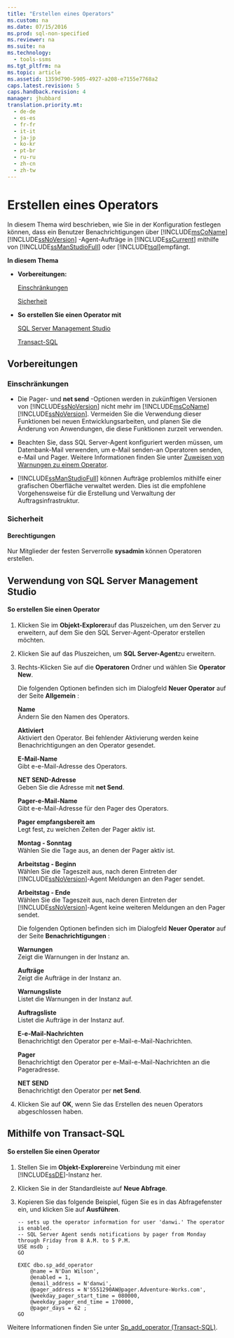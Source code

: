 ```yaml
---
title: "Erstellen eines Operators"
ms.custom: na
ms.date: 07/15/2016
ms.prod: sql-non-specified
ms.reviewer: na
ms.suite: na
ms.technology: 
  - tools-ssms
ms.tgt_pltfrm: na
ms.topic: article
ms.assetid: 1359d790-5905-4927-a208-e7155e7768a2
caps.latest.revision: 5
caps.handback.revision: 4
manager: jhubbard
translation.priority.mt: 
  - de-de
  - es-es
  - fr-fr
  - it-it
  - ja-jp
  - ko-kr
  - pt-br
  - ru-ru
  - zh-cn
  - zh-tw
---
```

# Erstellen eines Operators
In diesem Thema wird beschrieben, wie Sie in der Konfiguration festlegen können, dass ein Benutzer Benachrichtigungen über [!INCLUDE[msCoName](../content/includes/msCoName_md.md)] [!INCLUDE[ssNoVersion](../content/includes/ssNoVersion_md.md)] -Agent-Aufträge in [!INCLUDE[ssCurrent](../content/includes/ssCurrent_md.md)] mithilfe von [!INCLUDE[ssManStudioFull](../content/includes/ssManStudioFull_md.md)] oder [!INCLUDE[tsql](../content/includes/tsql_md.md)]empfängt.  
  
**In diesem Thema**  
  
-   **Vorbereitungen:**  
  
    [Einschränkungen](#Restrictions)  
  
    [Sicherheit](#Security)  
  
-   **So erstellen Sie einen Operator mit**  
  
    [SQL Server Management Studio](#SSMSProcedure)  
  
    [Transact-SQL](#TsqlProcedure)  
  
## <a name="BeforeYouBegin"></a>Vorbereitungen  
  
### <a name="Restrictions"></a>Einschränkungen  
  
-   Die Pager- und **net send** -Optionen werden in zukünftigen Versionen von [!INCLUDE[ssNoVersion](../content/includes/ssNoVersion_md.md)] nicht mehr im [!INCLUDE[msCoName](../content/includes/msCoName_md.md)][!INCLUDE[ssNoVersion](../content/includes/ssNoVersion_md.md)]. Vermeiden Sie die Verwendung dieser Funktionen bei neuen Entwicklungsarbeiten, und planen Sie die Änderung von Anwendungen, die diese Funktionen zurzeit verwenden.  
  
-   Beachten Sie, dass SQL Server-Agent konfiguriert werden müssen, um Datenbank-Mail verwenden, um e-Mail senden\-an Operatoren senden, e-Mail und Pager. Weitere Informationen finden Sie unter [Zuweisen von Warnungen zu einem Operator](http://msdn.microsoft.com/library/ms190038.aspx).  
  
-   [!INCLUDE[ssManStudioFull](../content/includes/ssManStudioFull_md.md)] können Aufträge problemlos mithilfe einer grafischen Oberfläche verwaltet werden. Dies ist die empfohlene Vorgehensweise für die Erstellung und Verwaltung der Auftragsinfrastruktur.  
  
### <a name="Security"></a>Sicherheit  
  
#### <a name="Permissions"></a>Berechtigungen  
Nur Mitglieder der festen Serverrolle **sysadmin** können Operatoren erstellen.  
  
## <a name="SSMSProcedure"></a>Verwendung von SQL Server Management Studio  
  
#### So erstellen Sie einen Operator  
  
1.  Klicken Sie im **Objekt-Explorer**auf das Pluszeichen, um den Server zu erweitern, auf dem Sie den SQL Server-Agent-Operator erstellen möchten.  
  
2.  Klicken Sie auf das Pluszeichen, um **SQL Server-Agent**zu erweitern.  
  
3.  Rechts\-Klicken Sie auf die **Operatoren** Ordner und wählen Sie **Operator New**.  
  
    Die folgenden Optionen befinden sich im Dialogfeld **Neuer Operator** auf der Seite **Allgemein** :  
  
    **Name**  
    Ändern Sie den Namen des Operators.  
  
    **Aktiviert**  
    Aktiviert den Operator. Bei fehlender Aktivierung werden keine Benachrichtigungen an den Operator gesendet.  
  
    **E\-Mail-Name**  
    Gibt e\-e-Mail-Adresse des Operators.  
  
    **NET SEND-Adresse**  
    Geben Sie die Adresse mit **net Send**.  
  
    **Pager-e\-Mail-Name**  
    Gibt e\-e-Mail-Adresse für den Pager des Operators.  
  
    **Pager empfangsbereit am**  
    Legt fest, zu welchen Zeiten der Pager aktiv ist.  
  
    **Montag \- Sonntag**  
    Wählen Sie die Tage aus, an denen der Pager aktiv ist.  
  
    **Arbeitstag - Beginn**  
    Wählen Sie die Tageszeit aus, nach deren Eintreten der [!INCLUDE[ssNoVersion](../content/includes/ssNoVersion_md.md)]-Agent Meldungen an den Pager sendet.  
  
    **Arbeitstag - Ende**  
    Wählen Sie die Tageszeit aus, nach deren Eintreten der [!INCLUDE[ssNoVersion](../content/includes/ssNoVersion_md.md)]-Agent keine weiteren Meldungen an den Pager sendet.  
  
    Die folgenden Optionen befinden sich im Dialogfeld **Neuer Operator** auf der Seite **Benachrichtigungen** :  
  
    **Warnungen**  
    Zeigt die Warnungen in der Instanz an.  
  
    **Aufträge**  
    Zeigt die Aufträge in der Instanz an.  
  
    **Warnungsliste**  
    Listet die Warnungen in der Instanz auf.  
  
    **Auftragsliste**  
    Listet die Aufträge in der Instanz auf.  
  
    **E\-e-Mail-Nachrichten**  
    Benachrichtigt den Operator per e-Mail\-e-Mail-Nachrichten.  
  
    **Pager**  
    Benachrichtigt den Operator per e-Mail\-e-Mail-Nachrichten an die Pageradresse.  
  
    **NET SEND**  
    Benachrichtigt den Operator per **net Send**.  
  
4.  Klicken Sie auf **OK**, wenn Sie das Erstellen des neuen Operators abgeschlossen haben.  
  
## <a name="TsqlProcedure"></a>Mithilfe von Transact\-SQL  
  
#### So erstellen Sie einen Operator  
  
1.  Stellen Sie im **Objekt-Explorer**eine Verbindung mit einer [!INCLUDE[ssDE](../content/includes/ssDE_md.md)]-Instanz her.  
  
2.  Klicken Sie in der Standardleiste auf **Neue Abfrage**.  
  
3.  Kopieren Sie das folgende Beispiel, fügen Sie es in das Abfragefenster ein, und klicken Sie auf **Ausführen**.  
  
    ```  
    -- sets up the operator information for user 'danwi.' The operator is enabled.   
    -- SQL Server Agent sends notifications by pager from Monday through Friday from 8 A.M. to 5 P.M.  
    USE msdb ;  
    GO  
  
    EXEC dbo.sp_add_operator  
        @name = N'Dan Wilson',  
        @enabled = 1,  
        @email_address = N'danwi',  
        @pager_address = N'5551290AW@pager.Adventure-Works.com',  
        @weekday_pager_start_time = 080000,  
        @weekday_pager_end_time = 170000,  
        @pager_days = 62 ;  
    GO  
    ```  
  
Weitere Informationen finden Sie unter [Sp_add_operator (Transact-SQL)](assetId:///817cd98a-4dff-4ed8-a546-f336c144d1e0).  
  
